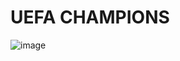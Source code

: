 # UEFA CHAMPIONS
![image](https://user-images.githubusercontent.com/75072384/134792635-a08c3bc3-b314-47d8-aec9-dd74599b321e.png)
